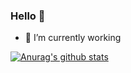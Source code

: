 ### Hello 👋

- 🔭 I’m currently working

[![Anurag's github stats](https://github-readme-stats.vercel.app/api?username=tyj-321)](https://github.com/anuraghazra/github-readme-stats)
